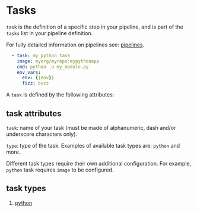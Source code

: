 <!--
Licensed to the Apache Software Foundation (ASF) under one
or more contributor license agreements.  See the NOTICE file
distributed with this work for additional information
regarding copyright ownership.  The ASF licenses this file
to you under the Apache License, Version 2.0 (the
"License"); you may not use this file except in compliance
with the License.  You may obtain a copy of the License at

  http://www.apache.org/licenses/LICENSE-2.0

Unless required by applicable law or agreed to in writing,
software distributed under the License is distributed on an
"AS IS" BASIS, WITHOUT WARRANTIES OR CONDITIONS OF ANY
KIND, either express or implied.  See the License for the
specific language governing permissions and limitations
under the License.
-->

# Tasks

`task` is the definition of a specific step in your pipeline, and is part of the `tasks` list
in your pipeline definition.

For fully detailed information on pipelines see: [pipelines](../pipelines.md).

```yaml
  - task: my_python_task
    image: myorg/myrepo:mypythonapp
    cmd: python -u my_module.py
    env_vars:
      env: {{env}}
      fizz: buzz
```

A `task` is defined by the following attributes:

## task attributes

`task`: name of your task (must be made of alphanumeric, dash and/or underscore characters only).

`type`: type of the task. Examples of available task types are: `python`
and more..

Different task types require their own additional configuration. For example, `python` task requires
`image` to be configured.

## task types

1. [python](python.md)
